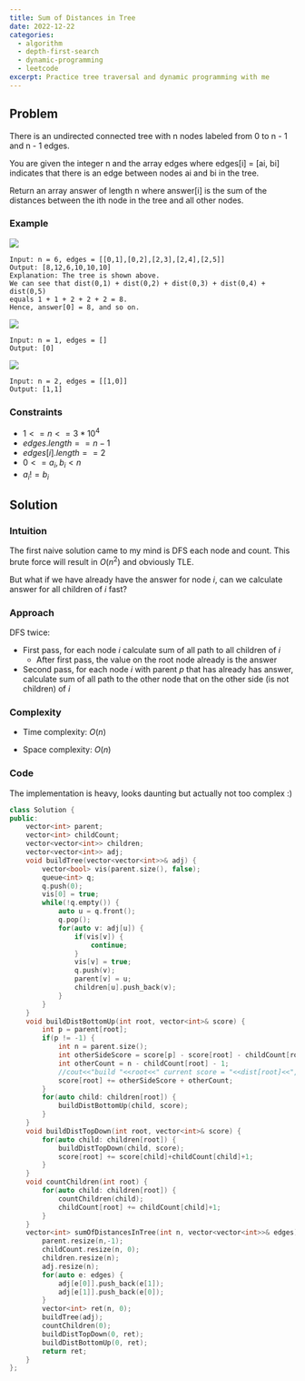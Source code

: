 ```yaml
---
title: Sum of Distances in Tree
date: 2022-12-22
categories:
  - algorithm
  - depth-first-search
  - dynamic-programming
  - leetcode
excerpt: Practice tree traversal and dynamic programming with me
---
```


## Problem

There is an undirected connected tree with n nodes labeled from 0 to n - 1 and n - 1 edges.

You are given the integer n and the array edges where edges[i] = [ai, bi] indicates that there is an edge between nodes ai and bi in the tree.

Return an array answer of length n where answer[i] is the sum of the distances between the ith node in the tree and all other nodes.

### Example

![](https://assets.leetcode.com/uploads/2021/07/23/lc-sumdist1.jpg)

```
Input: n = 6, edges = [[0,1],[0,2],[2,3],[2,4],[2,5]]
Output: [8,12,6,10,10,10]
Explanation: The tree is shown above.
We can see that dist(0,1) + dist(0,2) + dist(0,3) + dist(0,4) + dist(0,5)
equals 1 + 1 + 2 + 2 + 2 = 8.
Hence, answer[0] = 8, and so on.
```

![](https://assets.leetcode.com/uploads/2021/07/23/lc-sumdist2.jpg)

```
Input: n = 1, edges = []
Output: [0]
```

![](https://assets.leetcode.com/uploads/2021/07/23/lc-sumdist3.jpg)

```
Input: n = 2, edges = [[1,0]]
Output: [1,1]
```

### Constraints

- $1 <= n <= 3 * 10^4$
- $edges.length == n - 1$
- $edges[i].length == 2$
- $0 <= a_i, b_i < n$
- $a_i != b_i$

## Solution

### Intuition

The first naive solution came to my mind is DFS each node and count. This brute force will result in $O(n^2)$ and obviously TLE.

But what if we have already have the answer for node $i$, can we calculate answer for all children of $i$ fast?

### Approach

DFS twice:

- First pass, for each node $i$ calculate sum of all path to all children of $i$
  - After first pass, the value on the root node already is the answer
- Second pass, for each node $i$ with parent $p$ that has already has answer, calculate sum of all path to the other node that on the other side (is not children) of $i$

### Complexity

- Time complexity:
  $O(n)$

- Space complexity:
  $O(n)$

### Code

The implementation is heavy, looks daunting but actually not too complex :)

```cpp
class Solution {
public:
    vector<int> parent;
    vector<int> childCount;
    vector<vector<int>> children;
    vector<vector<int>> adj;
    void buildTree(vector<vector<int>>& adj) {
        vector<bool> vis(parent.size(), false);
        queue<int> q;
        q.push(0);
        vis[0] = true;
        while(!q.empty()) {
            auto u = q.front();
            q.pop();
            for(auto v: adj[u]) {
                if(vis[v]) {
                    continue;
                }
                vis[v] = true;
                q.push(v);
                parent[v] = u;
                children[u].push_back(v);
            }
        }
    }
    void buildDistBottomUp(int root, vector<int>& score) {
        int p = parent[root];
        if(p != -1) {
            int n = parent.size();
            int otherSideScore = score[p] - score[root] - childCount[root] - 1;
            int otherCount = n - childCount[root] - 1;
            //cout<<"build "<<root<<" current score = "<<dist[root]<<", other side score = "<<otherSideScore<<" other count = "<<otherCount<<endl;
            score[root] += otherSideScore + otherCount;
        }
        for(auto child: children[root]) {
            buildDistBottomUp(child, score);
        }
    }
    void buildDistTopDown(int root, vector<int>& score) {
        for(auto child: children[root]) {
            buildDistTopDown(child, score);
            score[root] += score[child]+childCount[child]+1;
        }
    }
    void countChildren(int root) {
        for(auto child: children[root]) {
            countChildren(child);
            childCount[root] += childCount[child]+1;
        }
    }
    vector<int> sumOfDistancesInTree(int n, vector<vector<int>>& edges) {
        parent.resize(n,-1);
        childCount.resize(n, 0);
        children.resize(n);
        adj.resize(n);
        for(auto e: edges) {
            adj[e[0]].push_back(e[1]);
            adj[e[1]].push_back(e[0]);
        }
        vector<int> ret(n, 0);
        buildTree(adj);
        countChildren(0);
        buildDistTopDown(0, ret);
        buildDistBottomUp(0, ret);
        return ret;
    }
};
```
